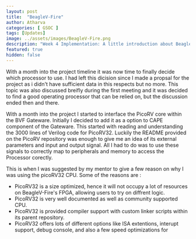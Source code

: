 ```yaml
---
layout: post
title:  "BeagleV-Fire"
author: Atharva
categories: [ GSOC ]
tags: [Updates]
image: ../assets/images/BeagleV-Fire.png
description: "Week 4 Implementation: A little introduction about BeagleV-Fire board which will be used during my GSOC project"
featured: true
hidden: false
---
```


With a month into the project timeline it was now time to finally decide which processor to use. I had left this dicision since I made a propsal for the project as i didn't have sufficient data in this respects but no more. This topic was also discussed breifly during the first meeting and it was decided to find a good operating processor that can be relied on, but the discussion ended then and there.

With a month into the project I started to interface the PicoRV core within the BVF Gateware. Initially I decided to add it as a option to CAPE component of the Gateware. This started with reading and understanding the 3000 lines of Verilog code for PicoRV32. Luckily the  README provided on the PicoRV repository was enough to give me an idea of its external parameters and input and output signal. All I had to do was to use these signals to correctly map to peripherals and memory to access the Processor corectly.

This is when I was suggested by my mentor to give a few reason on why I was using the picoRV32 CPU. Some of the reasons are :
- PicoRV32 is a size optimized, hence it will not occupy a lot of resources on BeagleV-Fire's FPGA, allowing users to try on diffrent logic.
- PicoRV32 is very well documented as well as community supported CPU.
- PicoRV32 is provided compiler support with custom linker scripts within its parent repository.
- PicoRV32 offers lots of different options like ISA extentions, interupt support, debug console, and also a few speed optimizations for  